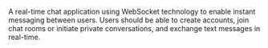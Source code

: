 A real-time chat application using WebSocket technology to enable instant messaging between users. Users should be able to create accounts, join chat rooms or initiate private conversations, and exchange text messages in real-time.
